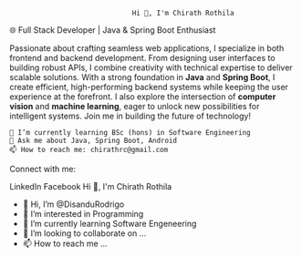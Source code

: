   								  Hi 👋, I'm Chirath Rothila
🌐 Full Stack Developer | Java & Spring Boot Enthusiast

Passionate about crafting seamless web applications, I specialize in both frontend and backend development. From designing user interfaces to building robust APIs, I combine creativity with technical expertise to deliver scalable solutions. With a strong foundation in **Java** and **Spring Boot**, I create efficient, high-performing backend systems while keeping the user experience at the forefront. I also explore the intersection of **computer vision** and **machine learning**, eager to unlock new possibilities for intelligent systems. Join me in building the future of technology!

    🌱 I’m currently learning BSc (hons) in Software Engineering
    💬 Ask me about Java, Spring Boot, Android
    📫 How to reach me: chirathrc@gmail.com

Connect with me:

LinkedIn Facebook 
Hi 👋, I'm Chirath Rothila
- 👋 Hi, I’m @DisanduRodrigo
- 👀 I’m interested in Programming
- 🌱 I’m currently learning Software Engeneering
- 💞️ I’m looking to collaborate on ...
- 📫 How to reach me ...

<!---
DisanduRodrigo/DisanduRodrigo is a ✨ special ✨ repository because its `README.md` (this file) appears on your GitHub profile.
You can click the Preview link to take a look at your changes.
--->
